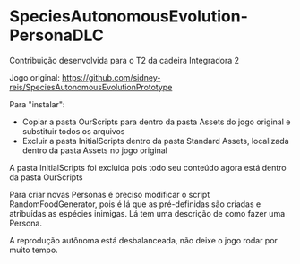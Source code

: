 # SpeciesAutonomousEvolution-PersonaDLC
Contribuição desenvolvida para o T2 da cadeira Integradora 2

Jogo original: https://github.com/sidney-reis/SpeciesAutonomousEvolutionPrototype

Para "instalar":
- Copiar a pasta OurScripts para dentro da pasta Assets do jogo original e substituir todos os arquivos
- Excluir a pasta InitialScripts dentro da pasta Standard Assets, localizada dentro da pasta Assets no jogo original

A pasta InitialScripts foi excluida pois todo seu conteúdo agora está dentro da pasta OurScripts

Para criar novas Personas é preciso modificar o script RandomFoodGenerator, pois é lá que as pré-definidas são criadas e atribuídas as espécies inimigas. Lá tem uma descrição de como fazer uma Persona.

A reprodução autônoma está desbalanceada, não deixe o jogo rodar por muito tempo.
